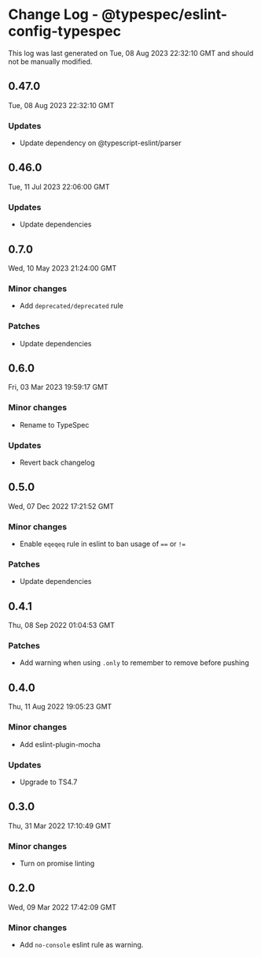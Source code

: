 # Change Log - @typespec/eslint-config-typespec

This log was last generated on Tue, 08 Aug 2023 22:32:10 GMT and should not be manually modified.

## 0.47.0
Tue, 08 Aug 2023 22:32:10 GMT

### Updates

- Update dependency on @typescript-eslint/parser

## 0.46.0
Tue, 11 Jul 2023 22:06:00 GMT

### Updates

- Update dependencies

## 0.7.0
Wed, 10 May 2023 21:24:00 GMT

### Minor changes

- Add `deprecated/deprecated` rule

### Patches

- Update dependencies

## 0.6.0
Fri, 03 Mar 2023 19:59:17 GMT

### Minor changes

- Rename to TypeSpec

### Updates

- Revert back changelog

## 0.5.0
Wed, 07 Dec 2022 17:21:52 GMT

### Minor changes

- Enable `eqeqeq` rule in eslint to ban usage of `==` or `!=`

### Patches

- Update dependencies

## 0.4.1
Thu, 08 Sep 2022 01:04:53 GMT

### Patches

- Add warning when using `.only` to remember to remove before pushing

## 0.4.0
Thu, 11 Aug 2022 19:05:23 GMT

### Minor changes

- Add eslint-plugin-mocha

### Updates

- Upgrade to TS4.7

## 0.3.0
Thu, 31 Mar 2022 17:10:49 GMT

### Minor changes

- Turn on promise linting

## 0.2.0
Wed, 09 Mar 2022 17:42:09 GMT

### Minor changes

- Add `no-console` eslint rule as warning.

